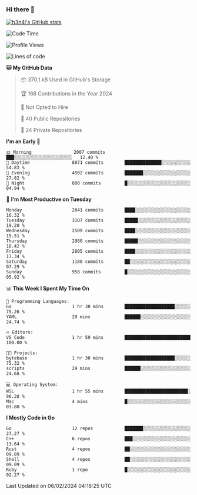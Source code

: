 ### Hi there 👋

[![h3n4l's GitHub stats](https://github-readme-stats.vercel.app/api?username=h3n4l&count_private=true&show_icons=true&theme=radical)](https://github.com/h3n4l/github-readme-stats)

<!--START_SECTION:waka-->
![Code Time](http://img.shields.io/badge/Code%20Time-1%2C836%20hrs%2017%20mins-blue)

![Profile Views](http://img.shields.io/badge/Profile%20Views-0-blue)

![Lines of code](https://img.shields.io/badge/From%20Hello%20World%20I%27ve%20Written-4.7%20million%20lines%20of%20code-blue)

**🐱 My GitHub Data** 

> 📦 370.1 kB Used in GitHub's Storage 
 > 
> 🏆 168 Contributions in the Year 2024
 > 
> 🚫 Not Opted to Hire
 > 
> 📜 40 Public Repositories 
 > 
> 🔑 24 Private Repositories 
 > 
**I'm an Early 🐤** 

```text
🌞 Morning                2007 commits        ███░░░░░░░░░░░░░░░░░░░░░░   12.40 % 
🌆 Daytime                8871 commits        ██████████████░░░░░░░░░░░   54.83 % 
🌃 Evening                4502 commits        ███████░░░░░░░░░░░░░░░░░░   27.82 % 
🌙 Night                  800 commits         █░░░░░░░░░░░░░░░░░░░░░░░░   04.94 % 
```
📅 **I'm Most Productive on Tuesday** 

```text
Monday                   2641 commits        ████░░░░░░░░░░░░░░░░░░░░░   16.32 % 
Tuesday                  3107 commits        █████░░░░░░░░░░░░░░░░░░░░   19.20 % 
Wednesday                2509 commits        ████░░░░░░░░░░░░░░░░░░░░░   15.51 % 
Thursday                 2980 commits        █████░░░░░░░░░░░░░░░░░░░░   18.42 % 
Friday                   2805 commits        ████░░░░░░░░░░░░░░░░░░░░░   17.34 % 
Saturday                 1180 commits        ██░░░░░░░░░░░░░░░░░░░░░░░   07.29 % 
Sunday                   958 commits         █░░░░░░░░░░░░░░░░░░░░░░░░   05.92 % 
```


📊 **This Week I Spent My Time On** 

```text
💬 Programming Languages: 
Go                       1 hr 30 mins        ███████████████████░░░░░░   75.26 % 
YAML                     29 mins             ██████░░░░░░░░░░░░░░░░░░░   24.74 % 

🔥 Editors: 
VS Code                  1 hr 59 mins        █████████████████████████   100.00 % 

🐱‍💻 Projects: 
bytebase                 1 hr 30 mins        ███████████████████░░░░░░   75.32 % 
scripts                  29 mins             ██████░░░░░░░░░░░░░░░░░░░   24.68 % 

💻 Operating System: 
WSL                      1 hr 55 mins        ████████████████████████░   96.20 % 
Mac                      4 mins              █░░░░░░░░░░░░░░░░░░░░░░░░   03.80 % 
```

**I Mostly Code in Go** 

```text
Go                       12 repos            ███████░░░░░░░░░░░░░░░░░░   27.27 % 
C++                      6 repos             ███░░░░░░░░░░░░░░░░░░░░░░   13.64 % 
Rust                     4 repos             ██░░░░░░░░░░░░░░░░░░░░░░░   09.09 % 
Shell                    4 repos             ██░░░░░░░░░░░░░░░░░░░░░░░   09.09 % 
Ruby                     1 repo              █░░░░░░░░░░░░░░░░░░░░░░░░   02.27 % 
```




 Last Updated on 06/02/2024 04:18:25 UTC
<!--END_SECTION:waka-->

